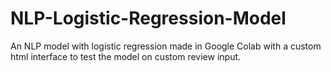 # NLP-Logistic-Regression-Model
An NLP model with logistic regression made in Google Colab with a custom html interface to test the model on custom review input.
